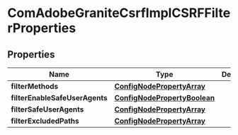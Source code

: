 
# ComAdobeGraniteCsrfImplCSRFFilterProperties

## Properties
Name | Type | Description | Notes
------------ | ------------- | ------------- | -------------
**filterMethods** | [**ConfigNodePropertyArray**](ConfigNodePropertyArray.md) |  |  [optional]
**filterEnableSafeUserAgents** | [**ConfigNodePropertyBoolean**](ConfigNodePropertyBoolean.md) |  |  [optional]
**filterSafeUserAgents** | [**ConfigNodePropertyArray**](ConfigNodePropertyArray.md) |  |  [optional]
**filterExcludedPaths** | [**ConfigNodePropertyArray**](ConfigNodePropertyArray.md) |  |  [optional]




